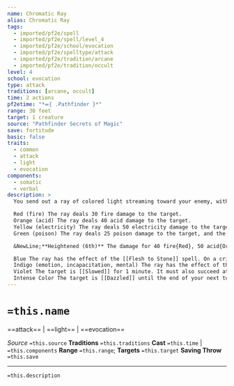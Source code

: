 ```yaml
---
name: Chromatic Ray
alias: Chromatic Ray
tags:
  - imported/pf2e/spell
  - imported/pf2e/spell/level_4
  - imported/pf2e/school/evocation
  - imported/pf2e/spelltype/attack
  - imported/pf2e/tradition/arcane
  - imported/pf2e/tradition/occult
level: 4
school: evocation
type: attack
traditions: [arcane, occult]
time: 2 actions
pf2etime: "*⬺{ .Pathfinder }*"
range: 30 feet
target: 1 creature
source: "Pathfinder Secrets of Magic"
save: fortitude
basic: false
traits:
  - common
  - attack
  - light
  - evocation
components:
  - somatic
  - verbal
description: >
  You send out a ray of colored light streaming toward your enemy, with a magical effect depending on the ray's color. Make a spell attack roll. If you hit, roll 1d4{1d4} to see which beam you cast. If the ray deals damage, that damage is doubled on a critical hit. Any additional traits that apply to a ray are listed in parentheses just after the name of the color.

  Red (fire) The ray deals 30 fire damage to the target.
  Orange (acid) The ray deals 40 acid damage to the target.
  Yellow (electricity) The ray deals 50 electricity damage to the target.
  Green (poison) The ray deals 25 poison damage to the target, and the target must succeed at a Fortitude save or be [[Enfeebled]] 1 for 1 minute ([[Enfeebled]] 2 on a critical failure).

  &NewLine;**Heightened (6th)** The damage for 40 fire{Red}, 50 acid{Orange}, 60 electricity{Yellow}, and Green each increase by 10. Roll 1d8{1d8} to determine the ray's color, using the results for 1-4 above and the results for 5-8 below.

  Blue The ray has the effect of the [[Flesh to Stone]] spell. On a critical hit, the target is [[Clumsy]] 1 as long as it's [[Slowed]] by the flesh to stone effect.
  Indigo (emotion, incapacitation, mental) The ray has the effect of the [[Confusion]] spell. On a critical hit, it has the effect of [[Warp Mind]] instead.
  Violet The target is [[Slowed]] for 1 minute. It must also succeed at a will save or be teleported 120 feet directly away from you (if there isn't room for it to appear there, it appears in the nearest open space); this is a teleportation effect.
  Intense Color The target is [[Dazzled]] until the end of your next turn, or [[Blinded]] if your attack roll was a critical hit. Roll again and add the effects of another color (rerolling results of 8).
---
```

# `=this.name`
==attack== | ==light== | ==evocation==

*Source* `=this.source`
**Traditions** `=this.traditions`
**Cast** `=this.time` | `=this.components`
**Range** `=this.range`; **Targets** `=this.target`
**Saving Throw** `=this.save`

***
`=this.description`